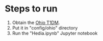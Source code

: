 # Steps to run
1. Obtain the [Ohio T1DM](http://smarthealth.cs.ohio.edu/OhioT1DM-dataset.html).
2. Put it in "config/ohio" directory
3. Run the "Hedia.ipynb" Jupyter notebook
